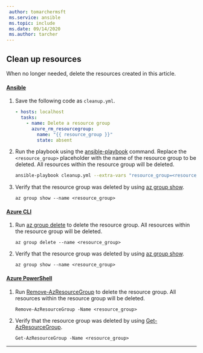 ```yaml
---
 author: tomarchermsft
 ms.service: ansible
 ms.topic: include
 ms.date: 09/14/2020
 ms.author: tarcher
---
```


## Clean up resources

When no longer needed, delete the resources created in this article.

#### [Ansible](#tab/ansible)

1. Save the following code as `cleanup.yml`.

    ```yml
    - hosts: localhost
      tasks:
        - name: Delete a resource group
          azure_rm_resourcegroup:
            name: "{{ resource_group }}"
            state: absent
    ```

1. Run the playbook using the [ansible-playbook](https://docs.ansible.com/ansible/latest/user_guide/playbooks.html) command. Replace the `<resource_group>` placeholder with the name of the resource group to be deleted. All resources within the resource group will be deleted.

    ```bash
    ansible-playbook cleanup.yml --extra-vars "resource_group=<resource_group>"
    ```
    
1. Verify that the resource group was deleted by using [az group show](https://docs.microsoft.com/cli/azure/group#az_group_show).

    ```azurecli
    az group show --name <resource_group>
    ```

#### [Azure CLI](#tab/azure-cli)

1. Run [az group delete](https://docs.microsoft.com/cli/azure/group#az_group_delete) to delete the resource group. All resources within the resource group will be deleted.

    ```azurecli
    az group delete --name <resource_group>
    ```

1. Verify that the resource group was deleted by using [az group show](https://docs.microsoft.com/cli/azure/group#az_group_show).

    ```azurecli
    az group show --name <resource_group>
    ```

#### [Azure PowerShell](#tab/azure-powershell)

1. Run [Remove-AzResourceGroup](https://docs.microsoft.com/powershell/module/az.resources/Remove-AzResourceGroup) to delete the resource group. All resources within the resource group will be deleted.

    ```azurepowershell
    Remove-AzResourceGroup -Name <resource_group>
    ```

1. Verify that the resource group was deleted by using [Get-AzResourceGroup](https://docs.microsoft.com/powershell/module/az.resources/Get-AzResourceGroup).

    ```azurepowershell
    Get-AzResourceGroup -Name <resource_group>
    ```

---
